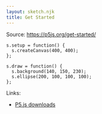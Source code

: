 ```yaml
---
layout: sketch.njk
title: Get Started
---
```


Source: https://p5js.org/get-started/

```
s.setup = function() {
  s.createCanvas(400, 400);
};

s.draw = function() {
  s.background(140, 150, 230);
  s.ellipse(200, 100, 100, 100);
};
```

Links:
- [P5.js downloads](https://p5js.org/download/)
